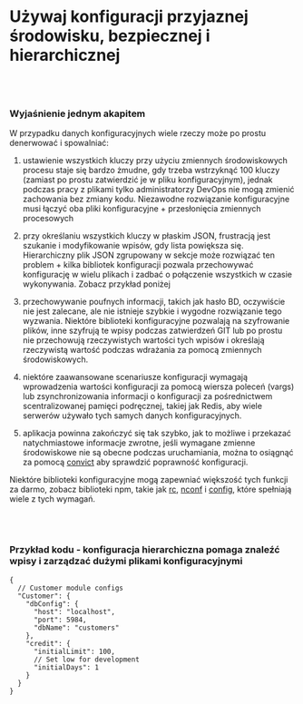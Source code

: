 # Używaj konfiguracji przyjaznej środowisku, bezpiecznej i hierarchicznej

<br/><br/>

### Wyjaśnienie jednym akapitem

W przypadku danych konfiguracyjnych wiele rzeczy może po prostu denerwować i spowalniać:

1. ustawienie wszystkich kluczy przy użyciu zmiennych środowiskowych procesu staje się bardzo żmudne, gdy trzeba wstrzyknąć 100 kluczy (zamiast po prostu zatwierdzić je w pliku konfiguracyjnym), jednak podczas pracy z plikami tylko administratorzy DevOps nie mogą zmienić zachowania bez zmiany kodu. Niezawodne rozwiązanie konfiguracyjne musi łączyć oba pliki konfiguracyjne + przesłonięcia zmiennych procesowych

2. przy określaniu wszystkich kluczy w płaskim JSON, frustracją jest szukanie i modyfikowanie wpisów, gdy lista powiększa się. Hierarchiczny plik JSON zgrupowany w sekcje może rozwiązać ten problem + kilka bibliotek konfiguracji pozwala przechowywać konfigurację w wielu plikach i zadbać o połączenie wszystkich w czasie wykonywania. Zobacz przykład poniżej

3. przechowywanie poufnych informacji, takich jak hasło BD, oczywiście nie jest zalecane, ale nie istnieje szybkie i wygodne rozwiązanie tego wyzwania. Niektóre biblioteki konfiguracyjne pozwalają na szyfrowanie plików, inne szyfrują te wpisy podczas zatwierdzeń GIT lub po prostu nie przechowują rzeczywistych wartości tych wpisów i określają rzeczywistą wartość podczas wdrażania za pomocą zmiennych środowiskowych.

4. niektóre zaawansowane scenariusze konfiguracji wymagają wprowadzenia wartości konfiguracji za pomocą wiersza poleceń (vargs) lub zsynchronizowania informacji o konfiguracji za pośrednictwem scentralizowanej pamięci podręcznej, takiej jak Redis, aby wiele serwerów używało tych samych danych konfiguracyjnych.

5. aplikacja powinna zakończyć się tak szybko, jak to możliwe i przekazać natychmiastowe informacje zwrotne, jeśli wymagane zmienne środowiskowe nie są obecne podczas uruchamiania, można to osiągnąć za pomocą [convict](https://www.npmjs.com/package/convict) aby sprawdzić poprawność konfiguracji.

Niektóre biblioteki konfiguracyjne mogą zapewniać większość tych funkcji za darmo, zobacz biblioteki npm, takie jak [rc](https://www.npmjs.com/package/rc), [nconf](https://www.npmjs.com/package/nconf) i [config](https://www.npmjs.com/package/config), które spełniają wiele z tych wymagań.

<br/><br/>

### Przykład kodu - konfiguracja hierarchiczna pomaga znaleźć wpisy i zarządzać dużymi plikami konfiguracyjnymi

```json5
{
  // Customer module configs 
  "Customer": {
    "dbConfig": {
      "host": "localhost",
      "port": 5984,
      "dbName": "customers"
    },
    "credit": {
      "initialLimit": 100,
      // Set low for development 
      "initialDays": 1
    }
  }
}
```

<br/><br/>
